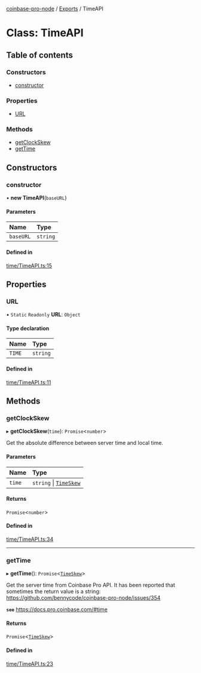 [coinbase-pro-node](../README.md) / [Exports](../modules.md) / TimeAPI

# Class: TimeAPI

## Table of contents

### Constructors

- [constructor](TimeAPI.md#constructor)

### Properties

- [URL](TimeAPI.md#url)

### Methods

- [getClockSkew](TimeAPI.md#getclockskew)
- [getTime](TimeAPI.md#gettime)

## Constructors

### constructor

• **new TimeAPI**(`baseURL`)

#### Parameters

| Name      | Type     |
| :-------- | :------- |
| `baseURL` | `string` |

#### Defined in

[time/TimeAPI.ts:15](https://github.com/bennycode/coinbase-pro-node/blob/208278f/src/time/TimeAPI.ts#L15)

## Properties

### URL

▪ `Static` `Readonly` **URL**: `Object`

#### Type declaration

| Name   | Type     |
| :----- | :------- |
| `TIME` | `string` |

#### Defined in

[time/TimeAPI.ts:11](https://github.com/bennycode/coinbase-pro-node/blob/208278f/src/time/TimeAPI.ts#L11)

## Methods

### getClockSkew

▸ **getClockSkew**(`time`): `Promise`<`number`\>

Get the absolute difference between server time and local time.

#### Parameters

| Name   | Type                                                |
| :----- | :-------------------------------------------------- |
| `time` | `string` \| [`TimeSkew`](../interfaces/TimeSkew.md) |

#### Returns

`Promise`<`number`\>

#### Defined in

[time/TimeAPI.ts:34](https://github.com/bennycode/coinbase-pro-node/blob/208278f/src/time/TimeAPI.ts#L34)

---

### getTime

▸ **getTime**(): `Promise`<[`TimeSkew`](../interfaces/TimeSkew.md)\>

Get the server time from Coinbase Pro API. It has been reported that sometimes the return value is a string: https://github.com/bennycode/coinbase-pro-node/issues/354

**`see`** https://docs.pro.coinbase.com/#time

#### Returns

`Promise`<[`TimeSkew`](../interfaces/TimeSkew.md)\>

#### Defined in

[time/TimeAPI.ts:23](https://github.com/bennycode/coinbase-pro-node/blob/208278f/src/time/TimeAPI.ts#L23)
